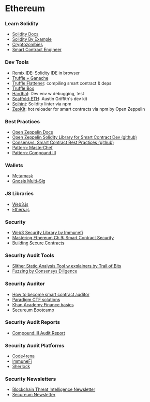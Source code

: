 # Ethereum

### Learn Solidity
- [Solidity Docs](https://docs.soliditylang.org/)
- [Solidity By Example](https://solidity-by-example.org/)
- [Cryptozombies](https://cryptozombies.io/)
- [Smart Contract Engineer](https://www.smartcontract.engineer/)

### Dev Tools
- [Remix IDE](https://remix.ethereum.org/): Solidity IDE in browser
- [Truffle + Ganache](truffle-ganache.md)
- [Truffle Flattener](truffle-ganache.md): compiling smart contract & deps
- [Truffle Box](https://truffle-box.github.io/)
- [Hardhat](https://hardhat.org/): Dev env w debugging, test
- [Scaffold-ETH](https://github.com/scaffold-eth/scaffold-eth): Austin Griffith's dev kit
- [Solhint](https://github.com/protofire/solhint): Solidity linter via npm
- [ZepKit](https://npm.io/search/keyword:zepkit): hot reloader for smart contracts via npm by Open Zeppelin

### Best Practices
- [Open Zeppelin Docs](https://docs.openzeppelin.com/contracts/5.x/)
- [Open Zeppelin Solidity Library for Smart Contract Dev (github)](https://github.com/OpenZeppelin/openzeppelin-solidity/)
- [Consensys: Smart Contract Best Practices (github)](https://github.com/ConsenSys/smart-contract-best-practices)
- [Pattern: MasterChef](https://github.com/sushiswap/sushiswap/blob/271458b558afa6fdfd3e46b8eef5ee6618b60f9d/contracts/MasterChef.sol)
- [Pattern: Compound III](https://docs.compound.finance/#protocol-contracts)

### Wallets
- [Metamask](https://metamask.io)
- [Gnosis Multi-Sig](https://gnosis-safe.io/)

### JS Libraries
- [Web3.js](https://web3js.readthedocs.io/)
- [Ethers.js](https://docs.ethers.io/)

### Security
- [Web3 Security Library by Immunefi](https://github.com/immunefi-team/Web3-Security-Library)
- [Mastering Ethereum Ch 9: Smart Contract Security](https://github.com/ethereumbook/ethereumbook/blob/develop/09smart-contracts-security.asciidoc)
- [Building Secure Contracts](https://github.com/crytic/building-secure-contracts)

### Security Audit Tools
- [Slither Static Analysis Tool w explainers by Trail of Bits](https://github.com/crytic/slither/tree/master#detectors)
- [Fuzzing by Consensys Diligence](https://consensys.net/diligence/fuzzing/)

### Security Auditor
- [How to become smart contract auditor](https://cmichel.io/how-to-become-a-smart-contract-auditor/)
- [Paradigm CTF solutions](https://cmichel.io/paradigm-ctf-2021-solutions/)
- [Khan Academy Finance basics](https://www.khanacademy.org/economics-finance-domain/core-finance/derivative-securities)
- [Secureum Bootcamp](https://www.youtube.com/playlist?list=PLiAoBT74VLnmK3Kc188fL37aviYjXeaPc)

### Security Audit Reports
- [Compound III Audit Report](https://blog.openzeppelin.com/compound-iii-audit)

### Security Audit Platforms
- [Code4rena](https://code4rena.com/leaderboard?timeframe=All%20time)
- [ImmuneFi](https://immunefi.com/leaderboard/)
- [Sherlock](https://audits.sherlock.xyz/leaderboard)

### Security Newsletters
- [Blockchain Threat Intelligence Newsletter](https://newsletter.blockthreat.io/)
- [Secureum Newsletter](https://secureum.substack.com/)
